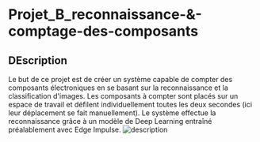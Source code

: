 # Projet_B_reconnaissance-&-comptage-des-composants
## DEscription
Le but de ce projet est de créer un système capable de compter des composants électroniques en se basant sur la reconnaissance et la classification d'images. Les composants à compter sont placés sur un espace de travail et défilent individuellement toutes les deux secondes (ici leur déplacement se fait manuellement). Le système effectue la reconnaissance grâce à un modèle de Deep Learning entraîné préalablement avec Edge Impulse.
![description](https://github.com/julesjuniiior/Projet_B/assets/148440742/407354ec-ed44-4d7e-91b6-9385e1f6f03b)

